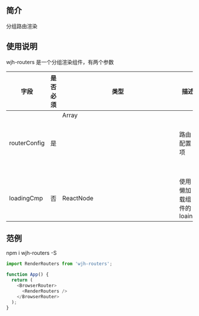 ## 简介

分组路由渲染

## 使用说明

wjh-routers 是一个分组渲染组件，有两个参数

| 字段         | 是否必须 | 类型          | 描述                    |
| ------------ | -------- | ------------- | ----------------------- |
| routerConfig | 是       | Array<object> | 路由配置项              |
| loadingCmp   | 否       | ReactNode     | 使用懒加载组件的 loaing |

## 范例

npm i wjh-routers -S

```javascript
import RenderRouters from 'wjh-routers';

function App() {
  return (
    <BrowserRouter>
      <RenderRouters />
    </BrowserRouter>
  );
}
```
